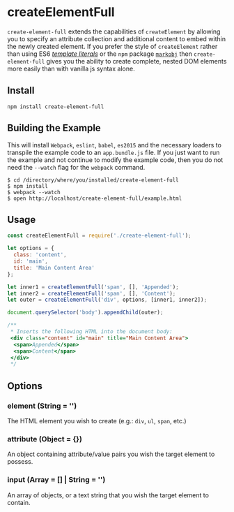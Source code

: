 # createElementFull

`create-element-full` extends the capabilities of `createElement` by allowing you to specify an attribute collection and additional content to embed within the newly created element.
If you prefer the style of `createElement` rather than using ES6 [_template literals_](https://developer.mozilla.org/en-US/docs/Web/JavaScript/Reference/Template_literals) or the `npm` package [`markobj`](https://www.npmjs.com/package/markobj) then `create-element-full` gives you the ability to create complete, nested DOM elements more easily than with vanilla js syntax alone.


## Install

```
npm install create-element-full
```


## Building the Example
This will install `Webpack`, `eslint`, `babel`, `es2015` and the necessary loaders to transpile the example code to an `app.bundle.js` file. If you just want to run the example and not continue to modify the example code, then you do not need the `--watch` flag for the `webpack` command.

```
$ cd /directory/where/you/installed/create-element-full
$ npm install
$ webpack --watch
$ open http://localhost/create-element-full/example.html
```


## Usage
```js
const createElementFull = require('./create-element-full');

let options = {
  class: 'content',
  id: 'main',
  title: 'Main Content Area'
};

let inner1 = createElementFull('span', [], 'Appended');
let inner2 = createElementFull('span', [], 'Content');
let outer = createElementFull('div', options, [inner1, inner2]);

document.querySelector('body').appendChild(outer);

/**
 * Inserts the following HTML into the document body:
 <div class="content" id="main" title="Main Content Area">
  <span>Appended</span>
  <span>Content</span>
 </div>
 */

```


## Options

### element (String = '')
The HTML element you wish to create (e.g.: `div`, `ul`, `span`, etc.)

### attribute (Object = {})
An object containing attribute/value pairs you wish the target element to possess.

### input (Array = [] | String = '')
An array of objects, or a text string that you wish the target element to contain.
